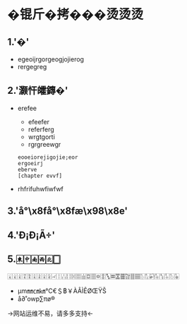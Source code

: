 # �锟斤�拷���烫烫烫

## 1.'�'
- egeoijrgorgeogjojierog
- rergegreg

## 2.'灏忓皬鏄�'

- erefee
  - efeefer
  - referferg
  - wrgtgorti
  - rgrgreewgr

  ```
  eooeiorejigojie;eor
  ergoeirj
  eberve
  [chapter evvf]
  ```

- rhfrifuhwfiwfwf

## 3.'å°\x8få°\x8fæ\x98\x8e'

## 4.'Ð¡Ð¡Ã÷'

## 5.🀀🀄︎🀁🀂🀃🀆
🀇🀈🀉🀊🀋🀌🀍🀎🀏🀐🀑🀒🀓🀔🀕🀖🀗🀘🀙🀚🀛🀜🀝🀞🀟🀠🀡🀢🀣🀤🀥🀦🀧🀨🀩
- μm㎜㎝㎞℃€＄฿￥ÀÂÌÊØŒŸŠ
- å∂˚owp∑πø®




→网站运维不易，请多多支持←